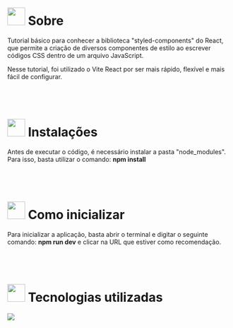 # <img height="40" src="https://user-images.githubusercontent.com/84249945/219458363-0df46081-95bd-4878-a828-541457541cbd.png"/> Sobre
<p>Tutorial básico para conhecer a biblioteca "styled-components" do React, que permite a criação de diversos componentes de estilo ao escrever códigos CSS dentro de um arquivo JavaScript.</p>
<p>Nesse tutorial, foi utilizado o Vite React por ser mais rápido, flexível e mais fácil de configurar.</p>

<br><br>

# <img height="40" src="https://user-images.githubusercontent.com/84249945/219701953-d9aadf6c-065a-4176-8c21-3b13c497f752.png"/> Instalações
<p>Antes de executar o código, é necessário instalar a pasta "node_modules". Para isso, basta utilizar o comando: <strong>npm install</strong></p>

<br><br>

# <img height="40" src="https://user-images.githubusercontent.com/84249945/219471082-bba3510e-ee6d-4a6e-bf78-d7afc692043e.png"/> Como inicializar
<p>Para inicializar a aplicação, basta abrir o terminal e digitar o seguinte comando: <strong>npm run dev</strong> e clicar na URL que estiver como recomendação.</p>

<br><br>

# <img height="40" src="https://user-images.githubusercontent.com/84249945/219471565-77dd520e-41ee-41f8-8fb9-0e259535a867.png"/> Tecnologias utilizadas
<p>
  <a href="https://skillicons.dev">
    <img src="https://skillicons.dev/icons?i=nodejs,js,vite,react,html,css" />
  </a>
</p>

